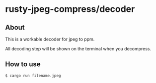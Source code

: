 # rusty-jpeg-compress/decoder

## About 

This is a workable decoder for jpeg to ppm.

All decoding step will be shown on the terminal when you decompress.  

## How to use 

```
$ cargo run filename.jpeg 
```


